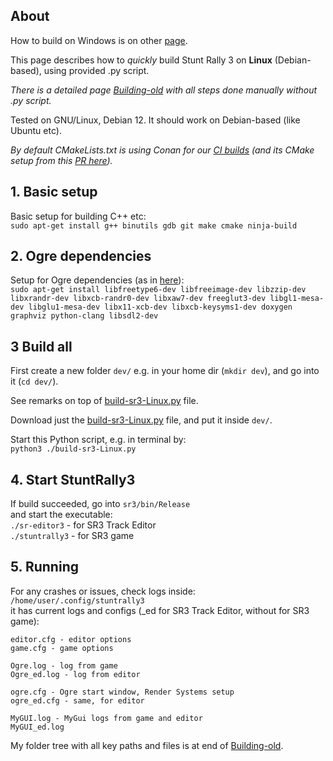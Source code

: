 ## About

How to build on Windows is on other [page](BuildingVS.md).

This page describes how to *quickly* build Stunt Rally 3 on **Linux** (Debian-based), using provided .py script.  

_There is a detailed page [Building-old](Building-old.md) with all steps done manually without .py script._  

Tested on GNU/Linux, Debian 12. It should work on Debian-based (like Ubuntu etc).  

_By default CMakeLists.txt is using Conan for our [CI builds](https://github.com/stuntrally/stuntrally3/actions) (and its CMake setup from this [PR here](https://github.com/stuntrally/stuntrally3/pull/1))._  

## 1. Basic setup

Basic setup for building C++ etc:  
`sudo apt-get install g++ binutils gdb git make cmake ninja-build`

## 2. Ogre dependencies

Setup for Ogre dependencies (as in [here](https://github.com/OGRECave/ogre-next#dependencies-linux)):  
`sudo apt-get install libfreetype6-dev libfreeimage-dev libzzip-dev libxrandr-dev libxcb-randr0-dev libxaw7-dev freeglut3-dev libgl1-mesa-dev libglu1-mesa-dev libx11-xcb-dev libxcb-keysyms1-dev doxygen graphviz python-clang libsdl2-dev`

## 3 Build all

First create a new folder `dev/` e.g. in your home dir (`mkdir dev`), and go into it (`cd dev/`).

See remarks on top of [build-sr3-Linux.py](../build-sr3-Linux.py) file.

Download just the [build-sr3-Linux.py](../build-sr3-Linux.py) file, and put it inside `dev/`.

Start this Python script, e.g. in terminal by:  
`python3 ./build-sr3-Linux.py`

## 4. Start StuntRally3

If build succeeded, go into `sr3/bin/Release`  
and start the executable:  
`./sr-editor3` - for SR3 Track Editor  
`./stuntrally3` - for SR3 game  

## 5. Running

For any crashes or issues, check logs inside:  
`/home/user/.config/stuntrally3`  
it has current logs and configs (_ed for SR3 Track Editor, without for SR3 game):
```
editor.cfg - editor options
game.cfg - game options

Ogre.log - log from game
Ogre_ed.log - log from editor

ogre.cfg - Ogre start window, Render Systems setup
ogre_ed.cfg - same, for editor

MyGUI.log - MyGui logs from game and editor
MyGUI_ed.log
```

My folder tree with all key paths and files is at end of [Building-old](Building-old.md).
